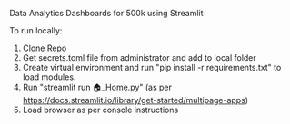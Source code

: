 Data Analytics Dashboards for 500k using Streamlit

To run locally:

1. Clone Repo
2. Get secrets.toml file from administrator and add to local folder
3. Create virtual environment and run "pip install -r requirements.txt" to load modules.
4. Run "streamlit run 🏠_Home.py" (as per https://docs.streamlit.io/library/get-started/multipage-apps)
5. Load browser as per console instructions
